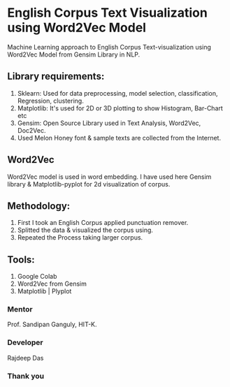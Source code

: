 # English Corpus Text Visualization using Word2Vec Model

Machine Learning approach to English Corpus Text-visualization using Word2Vec Model from Gensim Library in NLP.

## Library requirements:

1. Sklearn: Used for data preprocessing, model selection, classification, Regression, clustering.
2. Matplotlib: It's used for 2D or 3D plotting to show Histogram, Bar-Chart etc
3. Gensim: Open Source Library used in Text Analysis, Word2Vec, Doc2Vec.
4. Used Melon Honey font & sample texts are collected from the Internet.

## Word2Vec

Word2Vec model is used in word embedding. I have used here Gensim library & Matplotlib-pyplot for 2d visualization of corpus.

## Methodology:

1. First I took an English Corpus applied punctuation remover.
2. Splitted the data & visualized the corpus using.
3. Repeated the Process taking larger corpus.

## Tools: 
1. Google Colab
2. Word2Vec from Gensim
3. Matplotlib | Plyplot

### Mentor
Prof. Sandipan Ganguly, HIT-K.

### Developer
Rajdeep Das

### Thank you
